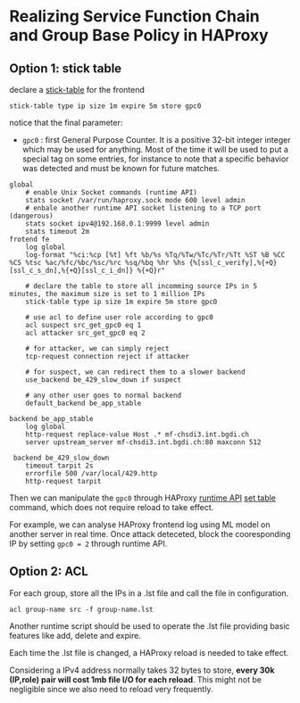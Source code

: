 # Realizing Service Function Chain and Group Base Policy in HAProxy

## Option 1: stick table
declare a [stick-table](https://cbonte.github.io/haproxy-dconv/1.8/configuration.html#4.2-stick-table%20type) for the frontend
```
stick-table type ip size 1m expire 5m store gpc0
```
notice that the final parameter:
  - `gpc0` : first General Purpose Counter. It is a positive 32-bit integer
    integer which may be used for anything. Most of the time it will be used
    to put a special tag on some entries, for instance to note that a
    specific behavior was detected and must be known for future matches.

```
global
    # enable Unix Socket commands (runtime API)
    stats socket /var/run/haproxy.sock mode 600 level admin
    # enbale another runtime API socket listening to a TCP port (dangerous) 
    stats socket ipv4@192.168.0.1:9999 level admin
    stats timeout 2m
frotend fe
    log global
    log-format "%ci:%cp [%t] %ft %b/%s %Tq/%Tw/%Tc/%Tr/%Tt %ST %B %CC %CS %tsc %ac/%fc/%bc/%sc/%rc %sq/%bq %hr %hs {%[ssl_c_verify],%{+Q}[ssl_c_s_dn],%{+Q}[ssl_c_i_dn]} %{+Q}r"

    # declare the table to store all incomming source IPs in 5 minutes, the maximum size is set to 1 million IPs
    stick-table type ip size 1m expire 5m store gpc0

    # use acl to define user role according to gpc0
    acl suspect src_get_gpc0 eq 1
    acl attacker src_get_gpc0 eq 2

    # for attacker, we can simply reject 
    tcp-request connection reject if attacker

    # for suspect, we can redirect them to a slower backend
    use_backend be_429_slow_down if suspect

    # any other user goes to normal backend
    default_backend be_app_stable

backend be_app_stable
    log global
    http-request replace-value Host .* mf-chsdi3.int.bgdi.ch
    server upstream_server mf-chsdi3.int.bgdi.ch:80 maxconn 512

 backend be_429_slow_down    
    timeout tarpit 2s
    errorfile 500 /var/local/429.http
    http-request tarpit
```
Then we can manipulate the `gpc0` through HAProxy [runtime API](https://cbonte.github.io/haproxy-dconv/1.8/management.html#9.3) [set table](https://cbonte.github.io/haproxy-dconv/1.8/management.html#9.3-set%20table) command, which does not require reload to take effect.

For example, we can analyse HAProxy frontend log using ML model on another server in real time. Once attack deteceted, block the cooresponding IP by setting `gpc0 = 2` through runtime API.

## Option 2: ACL
For each group, store all the IPs in a .lst file and call the file in configuration.
```
acl group-name src -f group-name.lst
```
Another runtime script should be used to operate the .lst file providing basic features like add, delete and expire. 

Each time the .lst file is changed, a HAProxy reload is needed to take effect.

Considering a IPv4 address normally takes 32 bytes to store, **every 30k (IP,role) pair will cost 1mb file I/O for each reload**. This might not be negligible since we also need to reload very frequently.
